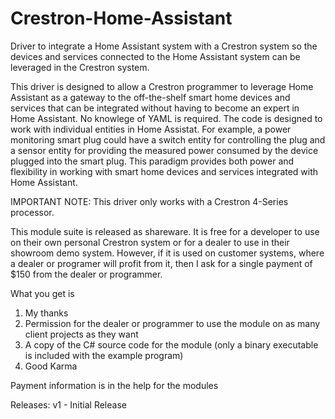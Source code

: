 # Crestron-Home-Assistant
Driver to integrate a Home Assistant system with a Crestron system so the devices 
and services connected to the Home Assistant system can be leveraged in the Crestron 
system.

This driver is designed to allow a Crestron programmer to leverage Home Assistant as 
a gateway to the off-the-shelf smart home devices and services that can be integrated
without having to become an expert in Home Assistant.  No knowlege of YAML is required.
The code is designed to work with individual entities in Home Assistat.  For example, a
power monitoring smart plug could have a switch entity for controlling the plug and a
sensor entity for providing the measured power consumed by the device plugged into the 
smart plug.  This paradigm provides both power and flexibility in working with smart
home devices and services integrated with Home Assistant.

IMPORTANT NOTE: This driver only works with a Crestron 4-Series processor.

This module suite is released as shareware.  It is free for a developer to 
use on their own personal Crestron system or for a dealer to use in their 
showroom demo system.  However, if it is used on customer systems, where a 
dealer or programer will profit from it, then I ask for a single payment 
of $150 from the dealer or programmer.  

What you get is 

1) My thanks
2) Permission for the dealer or programmer to use the module on as many 
client projects as they want
3) A copy of the C# source code for the module (only a binary executable 
is included with the example program)
4) Good Karma

Payment information is in the help for the modules

Releases:
v1 - Initial Release
